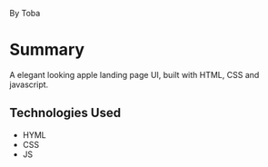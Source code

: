 By Toba

# Summary
A elegant looking apple landing page UI, built with HTML, CSS and javascript.

## Technologies Used 
* HYML
* CSS 
* JS
